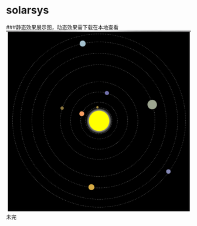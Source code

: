 # solarsys
###静态效果展示图，动态效果需下载在本地查看 
![images](https://github.com/greatbuger/solarsys/blob/master/images/1.png) 
未完
